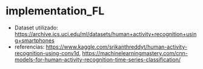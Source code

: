 # implementation_FL

- Dataset utilizado: https://archive.ics.uci.edu/ml/datasets/human+activity+recognition+using+smartphones
- referencias: https://www.kaggle.com/srikanthreddyt/human-activity-recognition-using-conv1d,
https://machinelearningmastery.com/cnn-models-for-human-activity-recognition-time-series-classification/
